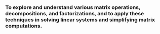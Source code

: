 ### **To explore and understand various matrix operations, decompositions, and factorizations, and to apply these techniques in solving linear systems and simplifying matrix computations.**
